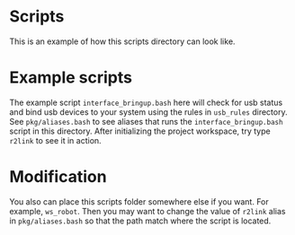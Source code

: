 # Scripts
This is an example of how this scripts directory can look like.

# Example scripts
The example script `interface_bringup.bash` here will check for usb status and bind usb devices to your system using the rules in `usb_rules` directory. See `pkg/aliases.bash` to see aliases that runs the `interface_bringup.bash` script in this directory. After initializing the project workspace, try type `r2link` to see it in action.

# Modification
You also can place this scripts folder somewhere else if you want. For example, `ws_robot`. Then you may want to change the value of `r2link` alias in `pkg/aliases.bash` so that the path match where the script is located.